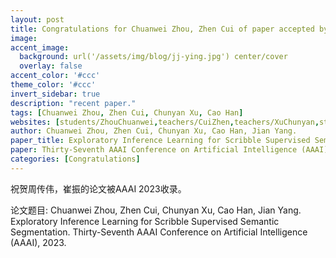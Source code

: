 ```yaml
---
layout: post
title: Congratulations for Chuanwei Zhou, Zhen Cui of paper accepted by AAAI 2023!
image:
accent_image:
  background: url('/assets/img/blog/jj-ying.jpg') center/cover
  overlay: false
accent_color: '#ccc'
theme_color: '#ccc'
invert_sidebar: true
description: "recent paper."
tags: [Chuanwei Zhou, Zhen Cui, Chunyan Xu, Cao Han]
websites: [students/ZhouChuanwei,teachers/CuiZhen,teachers/XuChunyan,students/HanCao]
author: Chuanwei Zhou, Zhen Cui, Chunyan Xu, Cao Han, Jian Yang.
paper_title: Exploratory Inference Learning for Scribble Supervised Semantic Segmentation.
paper: Thirty-Seventh AAAI Conference on Artificial Intelligence (AAAI), 2023.
categories: [Congratulations]
---
```


祝贺周传伟，崔振的论文被AAAI 2023收录。

论文题目: Chuanwei Zhou, Zhen Cui, Chunyan Xu, Cao Han, Jian Yang. Exploratory Inference Learning for Scribble Supervised Semantic Segmentation. Thirty-Seventh AAAI Conference on Artificial Intelligence (AAAI), 2023.
